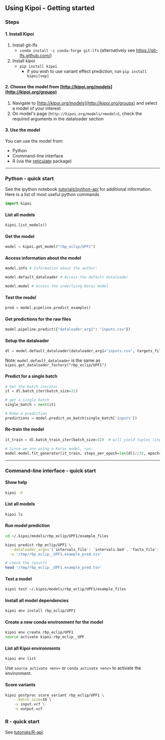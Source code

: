## Using Kipoi - Getting started

### Steps

#### 1. Install Kipoi

1. Install git-lfs
    - `conda install -c conda-forge git-lfs` (alternatively see <https://git-lfs.github.com/>)
2. Install kipoi
    - `pip install kipoi`
	  - if you wish to use variant effect prediction, run `pip install kipoi[vep]`

#### 2. Choose the model from [http://kipoi.org/models](http://kipoi.org/groups)

1. Navigate to [http://kipoi.org/models](http://kipoi.org/groups) and select a model of your interest
2. On model's page (`http://kipoi.org/models/<model>`), check the required arguments in the dataloader section

#### 3. Use the model

You can use the model from:

- Python
- Crommand-line interface
- R (via the [reticulate](https://github.com/rstudio/reticulate) package)


-----------------------------------------


### Python - quick start

See the ipython notebook [tutorials/python-api](../../tutorials/python-api/) for additional information. Here is a list of most useful python commands

```python
import kipoi
```

#### List all models

```python
kipoi.list_models()
```

#### Get the model

```python
model = kipoi.get_model("rbp_eclip/UPF1")
```

#### Access information about the model

```python
model.info # Information about the author:

model.default_dataloader # Access the default dataloader

model.model # Access the underlying Keras model
```

#### Test the model

```python
pred = model.pipeline.predict_example()
```

#### Get predictions for the raw files

```python
model.pipeline.predict({"dataloader_arg1": "inputs.csv"})
```

#### Setup the dataloader

```python
dl = model.default_dataloader(dataloader_arg1="inputs.csv", targets_file="targets.csv")
```

Note: `model.default_dataloader` is the same as `kipoi.get_dataloader_factory("rbp_eclip/UPF1")`

#### Predict for a single batch

```python
# Get the batch iterator
it = dl.batch_iter(batch_size=32)

# get a single batch
single_batch = next(it)

# Make a prediction
predictions = model.predict_on_batch(single_batch['inputs'])
```

#### Re-train the model

```python
it_train = dl.batch_train_iter(batch_size=32)  # will yield tuples (inputs, targets) indefinitely

# Since we are using a Keras model, run:
model.model.fit_generator(it_train, steps_per_epoch=len(dl)//32, epochs=10)
```

-----------------------------------------

### Command-line interface - quick start

#### Show help

```bash
kipoi -h
```

#### List all models

```bash
kipoi ls
```

#### Run model prediction

```bash
cd ~/.kipoi/models/rbp_eclip/UPF1/example_files

kipoi predict rbp_eclip/UPF1 \
  --dataloader_args='{'intervals_file': 'intervals.bed', 'fasta_file': 'hg38_chr22.fa', 'gtf_file': 'gencode.v24.annotation_chr22.gtf'}' \
  -o '/tmp/rbp_eclip__UPF1.example_pred.tsv'

# check the results
head '/tmp/rbp_eclip__UPF1.example_pred.tsv'
```

#### Test a model

```bash
kipoi test ~/.kipoi/models/rbp_eclip/UPF1/example_files
```

#### Install all model dependencies

```bash
kipoi env install rbp_eclip/UPF1
```

#### Create a new conda environment for the model

```bash
kipoi env create rbp_eclip/UPF1
source activate kipoi-rbp_eclip__UPF
```

#### List all Kipoi environments

```bash
kipoi env list
```

Use `source activate <env>` or `conda activate <env>` to activate the environment.


#### Score variants

```bash
kipoi postproc score_variant rbp_eclip/UPF1 \
	--batch_size=16 \
	-v input.vcf \
	-o output.vcf
```

### R - quick start

See [tutorials/R-api](../../tutorials/R-api/).
